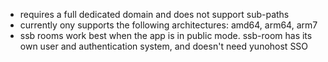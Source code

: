  * requires a full dedicated domain and does not support sub-paths
 * currently ony supports the following architectures: amd64, arm64, arm7
 * ssb rooms work best when the app is in public mode. ssb-room has its own user and authentication system, and doesn't need yunohost SSO